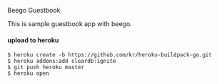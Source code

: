 Beego Guestbook

This is sample guestbook app with beego.


#### upload to heroku

```
$ heroku create -b https://github.com/kr/heroku-buildpack-go.git
$ heroku addons:add cleardb:ignite
$ git push heroku master
$ heroku open
```